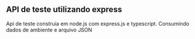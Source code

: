 ## API de teste utilizando express 
Api de teste construia em node.js com express.js e typescript. Consumindo dados de ambiente e arquivo JSON